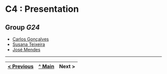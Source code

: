 # C4 : Presentation

## Group _G24_

* [Carlos Gonçalves](https://github.com/miguelg11827)
* [Susana Teixeira](https://github.com/suteixeira)
* [José Mendes](https://github.com/mendesjosemario)



---  
[< Previous](c3.md) | [^ Main](../../../) | Next >
:--- | :---: | ---: 